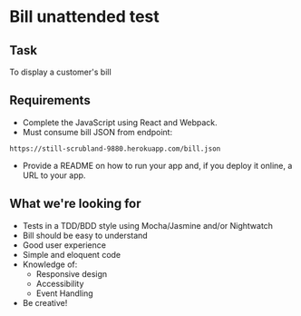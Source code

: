 # Bill unattended test

## Task

To display a customer's bill

## Requirements

* Complete the JavaScript using React and Webpack.
* Must consume bill JSON from endpoint: 
```
https://still-scrubland-9880.herokuapp.com/bill.json
```
* Provide a README on how to run your app and, if you deploy it online, a URL to your app. 

## What we're looking for

* Tests in a TDD/BDD style using Mocha/Jasmine and/or Nightwatch
* Bill should be easy to understand
* Good user experience
* Simple and eloquent code
* Knowledge of:
  * Responsive design
  * Accessibility
  * Event Handling
* Be creative!

